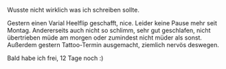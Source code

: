 Wusste nicht wirklich was ich schreiben sollte.

Gestern einen Varial Heelflip geschafft, nice.
Leider keine Pause mehr seit Montag. Andererseits auch nicht so schlimm, 
sehr gut geschlafen, nicht übertrieben müde am morgen oder zumindest nicht müder als sonst.
Außerdem gestern Tattoo-Termin ausgemacht, ziemlich nervös deswegen.

Bald habe ich frei, 12 Tage noch :)
